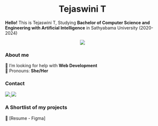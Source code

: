 <h1 align="center">Tejaswini T</h1>

**Hello!** This is Tejaswini T, Studying **Bachelor of Computer Science and Engineering with Artificial Intelligence** in Sathyabama University (2020-2024)


<!--Profile views counter-->
<p align=center><img src="https://komarev.com/ghpvc/?username=tejaswini-T-3012&color=ff5656&style=flat-square"></img></p>

<!--About Me-->
### About me
🔸 I’m looking for help with **Web Development**<br>
🔸 Pronouns: **She/Her**<br>

<!--Contact details-->
### Contact 
<p>
 <a target="_blank" href="https://www.linkedin.com/in/tejaswini-t-21b33b240//">
 <img src = "https://img.shields.io/badge/LinkedIn-0077B5?style=for-the-badge&logo=linkedin&logoColor=white">
 </a>
 <a target="_blank" href="mailto:tejaswini3012@gmail.com">
 <img src = "https://img.shields.io/badge/Gmail-D14836?style=for-the-badge&logo=gmail&logoColor=white">
 </a>
</p>

<!--Projects-->
### A Shortlist of my projects
🔸 [Resume - Figma]<br>
<br>



